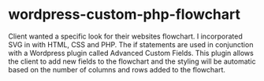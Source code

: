 # wordpress-custom-php-flowchart
Client wanted a specific look for their websites flowchart. I incorporated SVG in with HTML, CSS and PHP. The if statements are used in conjunction with a Wordpress plugin called Advanced Custom Fields. This plugin allows the client to add new fields to the flowchart and the styling will be automatic based on the number of columns and rows added to the flowchart. 

